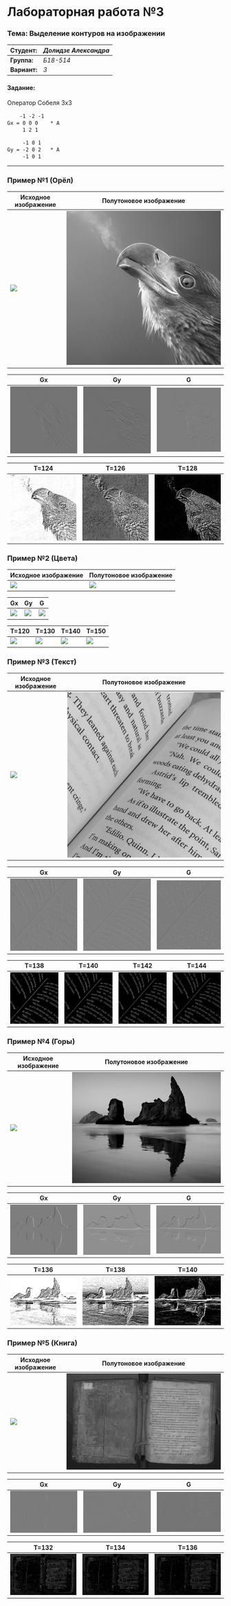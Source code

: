# Лабораторная работа №3

### Тема: Выделение контуров на изображении

|**Студент:**|*Долидзе Александра*|
|------------|--------------|
|**Группа:** |*Б18-514*     |
|**Вариант:**|*3*           |

#### Задание:

Оператор Собеля 3x3
```
    -1 -2 -1
Gx = 0 0 0    * A
     1 2 1
```
```
     -1 0 1
Gy = -2 0 2   * A
     -1 0 1
```
---

### Пример №1 (Орёл)

|**Исходное изображение**|**Полутоновое изображение**|
|------------------------|---------------------------|
|![](../original/eagle.jpg)|![](res/eagle/semitone_eagle.jpg)|

|**Gx**|**Gy**|**G**|
|------|------|-----|
|![](res/eagle/resx_eagle.jpg)|![](res/eagle/resy_eagle.jpg)|![](res/eagle/res_eagle.jpg)|

|**T=124**|**T=126**|**T=128**|
|---------|---------|---------|
|![](res/eagle/bin_t124_eagle.jpg)|![](res/eagle/bin_t126_eagle.jpg)|![](res/eagle/bin_t128_eagle.jpg)|

### Пример №2 (Цвета)

|**Исходное изображение**|**Полутоновое изображение**|
|------------------------|---------------------------|
|![](../original/colours.png)|![](res/colours/semitone_colours.png)|

|**Gx**|**Gy**|**G**|
|------|------|-----|
|![](res/colours/resx_colours.png)|![](res/colours/resy_colours.png)|![](res/colours/res_colours.png)|

|**T=120**|**T=130**|**T=140**|**T=150**|
|---------|---------|---------|---------|
|![](res/colours/bin_t120_colours.png)|![](res/colours/bin_t130_colours.png)|![](res/colours/bin_t140_colours.png)|![](res/colours/bin_t150_colours.png)|

### Пример №3 (Текст)

|**Исходное изображение**|**Полутоновое изображение**|
|------------------------|---------------------------|
|![](../original/text.jpg)|![](res/text/semitone_text.jpg)|

|**Gx**|**Gy**|**G**|
|------|------|-----|
|![](res/text/resx_text.jpg)|![](res/text/resy_text.jpg)|![](res/text/res_text.jpg)|

|**T=138**|**T=140**|**T=142**|**T=144**|
|---------|---------|---------|---------|
|![](res/text/bin_t138_text.jpg)|![](res/text/bin_t140_text.jpg)|![](res/text/bin_t142_text.jpg)|![](res/text/bin_t144_text.jpg)|

### Пример №4 (Горы)

|**Исходное изображение**|**Полутоновое изображение**|
|------------------------|---------------------------|
|![](../original/mountain.jpg)|![](res/mountain/semitone_mountain.jpg)|

|**Gx**|**Gy**|**G**|
|------|------|-----|
|![](res/mountain/resx_mountain.jpg)|![](res/mountain/resy_mountain.jpg)|![](res/mountain/res_mountain.jpg)|

|**T=136**|**T=138**|**T=140**|
|---------|---------|---------|
|![](res/mountain/bin_t136_mountain.jpg)|![](res/mountain/bin_t138_mountain.jpg)|![](res/mountain/bin_t140_mountain.jpg)|

### Пример №5 (Книга)

|**Исходное изображение**|**Полутоновое изображение**|
|------------------------|---------------------------|
|![](../original/book12.jpg)|![](res/book12/semitone_book12.jpg)|

|**Gx**|**Gy**|**G**|
|------|------|-----|
|![](res/book12/resx_book12.jpg)|![](res/book12/resy_book12.jpg)|![](res/book12/res_book12.jpg)|

|**T=132**|**T=134**|**T=136**|
|---------|---------|---------|
|![](res/book12/bin_t132_book12.jpg)|![](res/book12/bin_t134_book12.jpg)|![](res/book12/bin_t136_book12.jpg)|
